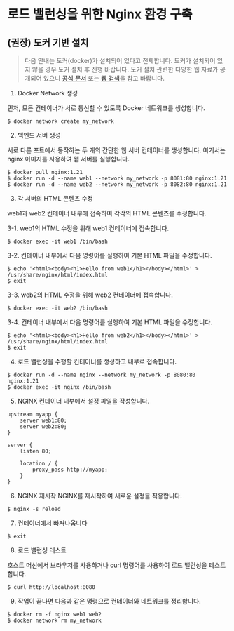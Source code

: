 # 로드 밸런싱을 위한 Nginx 환경 구축

## (권장) 도커 기반 설치

> 다음 안내는 도커(docker)가 설치되어 있다고 전제합니다. 도커가 설치되어 있지 않을 경우 도커 설치 후 진행 바랍니다. 도커 설치 관련한 다양한 웹 자료가 공개되어 있으니 [공식 문서](https://docs.docker.com/engine/install/) 또는 [웹 검색](https://www.google.com/search?q=%EB%8F%84%EC%BB%A4+%EC%84%A4%EC%B9%98)을 참고 바랍니다.

1. Docker Network 생성

먼저, 모든 컨테이너가 서로 통신할 수 있도록 Docker 네트워크를 생성합니다.

```
$ docker network create my_network
```

2. 백엔드 서버 생성

서로 다른 포트에서 동작하는 두 개의 간단한 웹 서버 컨테이너를 생성합니다. 여기서는 nginx 이미지를 사용하여 웹 서버를 실행합니다.

```
$ docker pull nginx:1.21
$ docker run -d --name web1 --network my_network -p 8081:80 nginx:1.21
$ docker run -d --name web2 --network my_network -p 8082:80 nginx:1.21
```

3. 각 서버의 HTML 콘텐츠 수정

web1과 web2 컨테이너 내부에 접속하여 각각의 HTML 콘텐츠를 수정합니다.

3-1. web1의 HTML 수정을 위해 web1 컨테이너에 접속합니다.

```
$ docker exec -it web1 /bin/bash
```

3-2. 컨테이너 내부에서 다음 명령어를 실행하여 기본 HTML 파일을 수정합니다.

```
$ echo '<html><body><h1>Hello from web1</h1></body></html>' > /usr/share/nginx/html/index.html
$ exit
```

3-3. web2의 HTML 수정을 위해 web2 컨테이너에 접속합니다.

```
$ docker exec -it web2 /bin/bash
```

3-4. 컨테이너 내부에서 다음 명령어를 실행하여 기본 HTML 파일을 수정합니다.

```
$ echo '<html><body><h1>Hello from web2</h1></body></html>' > /usr/share/nginx/html/index.html
$ exit
```

4. 로드 밸런싱을 수행할 컨테이너를 생성하고 내부로 접속합니다.

```
$ docker run -d --name nginx --network my_network -p 8080:80 nginx:1.21
$ docker exec -it nginx /bin/bash
```

5. NGINX 컨테이너 내부에서 설정 파일을 작성합니다.

```
upstream myapp {
    server web1:80;
    server web2:80;
}

server {
    listen 80;

    location / {
        proxy_pass http://myapp;
    }
}
```

6. NGINX 재시작
NGINX를 재시작하여 새로운 설정을 적용합니다.

```
$ nginx -s reload
```

7. 컨테이너에서 빠져나옵니다

```
$ exit
```

8. 로드 밸런싱 테스트

호스트 머신에서 브라우저를 사용하거나 curl 명령어를 사용하여 로드 밸런싱을 테스트합니다.

```
$ curl http://localhost:8080
```

9. 작업이 끝나면 다음과 같은 명령으로 컨테이너와 네트워크를 정리합니다.

```
$ docker rm -f nginx web1 web2
$ docker network rm my_network
```
